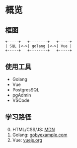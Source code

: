 # 概览

## 框图

```
+-----+   +--------+   +-----+
| SQL |<->| golang |<->| Vue |
+-----+   +--------+   +-----+
```

## 使用工具

- Golang
- Vue
- PostgresSQL
- pgAdmin
- VSCode

## 学习路径

0. HTML/CSS/JS: [MDN](https://developer.mozilla.org/en-US/docs/Learn)
1. Golang: [gobyexample.com](https://gobyexample.com)
2. Vue: [vuejs.org](https://vuejs.org/tutorial)
